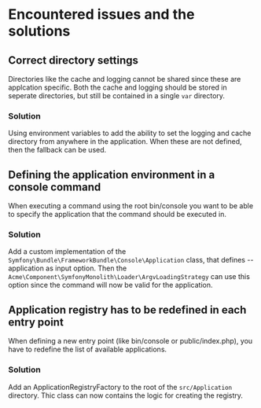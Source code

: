 # Encountered issues and the solutions

## Correct directory settings

Directories like the cache and logging cannot be shared since these are applcation specific. Both the cache and logging should be stored in seperate
directories, but still be contained in a single `var` directory.

### Solution

Using environment variables to add the ability to set the logging and cache directory from anywhere in the application. When these are not defined, then the
fallback can be used.

## Defining the application environment in a console command

When executing a command using the root bin/console you want to be able to specify the application that the command should be executed in.

### Solution

Add a custom implementation of the `Symfony\Bundle\FrameworkBundle\Console\Application` class, that defines --application as input option. Then
the `Acme\Component\SymfonyMonolith\Loader\ArgvLoadingStrategy` can use this option since the command will now be valid for the application.

## Application registry has to be redefined in each entry point

When defining a new entry point (like bin/console or public/index.php), you have to redefine the list of available applications.

### Solution

Add an ApplicationRegistryFactory to the root of the `src/Application` directory. Thic class can now contains the logic for creating the registry. 
